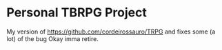 # Personal TBRPG Project
 My version of https://github.com/cordeirossauro/TRPG and fixes some (a lot) of the bug
 Okay imma retire.
